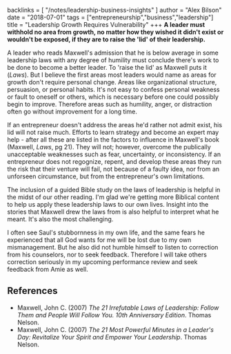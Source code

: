 backlinks = [
  "/notes/leadership-business-insights"
]
author = "Alex Bilson"
date = "2018-07-01"
tags = ["entrepreneurship","business","leadership"]
title = "Leadership Growth Requires Vulnerability"
+++
**A leader must withhold no area from growth, no matter how they wished it didn't exist or wouldn't be exposed, if they are to raise the 'lid' of their leadership.**

A leader who reads Maxwell's admission that he is below average in some leadership laws with any degree of humility must conclude there's work to be done to become a better leader.  To 'raise the lid' as Maxwell puts it (_Laws_).  But I believe the first areas most leaders would name as areas for growth don't require personal change.  Areas like organizational structure, persuasion, or personal habits.  It's not easy to confess personal weakness or fault to oneself or others, which is necessary before one could possibly begin to improve.  Therefore areas such as humility, anger, or distraction often go without improvement for a long time.

If an entrepreneur doesn't address the areas he'd rather not admit exist, his lid will not raise much.  Efforts to learn strategy and become an expert may help - after all these are listed in the factors to influence in Maxwell's book (Maxwell, _Laws_, pg 21).  They will not; however, overcome the publically unacceptable weaknesses such as fear, uncertainty, or inconsistency.  If an entrepreneur does not regognize, repent, and develop these areas they run the risk that their venture will fail, not because of a faulty idea, nor from an unforseen circumstance, but from the entrepreneur's own limitations.

The inclusion of a guided Bible study on the laws of leadership is helpful in the midst of our other reading.  I'm glad we're getting more Biblical content to help us apply these leadership laws to our own lives.  Insight into the stories that Maxwell drew the laws from is also helpful to interpret what he meant.  It's also the most challenging.

I often see Saul's stubbornness in my own life, and the same fears he experienced that all God wants for me will be lost due to my own mismanagement.  But he also did not humble himself to listen to correction from his counselors, nor to seek feedback.  Therefore I will take others correction seriously in my upcoming performance review and seek feedback from Amie as well.

## References

- Maxwell, John C. (2007) _The 21 Irrefutable Laws of Leadership: Follow Them and People Will Follow You. 10th Anniversary Edition_. Thomas Nelson.
- Maxwell, John C. (2007) _The 21 Most Powerful Minutes in a Leader's Day: Revitalize Your Spirit and Empower Your Leadership_. Thomas Nelson.
